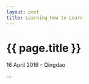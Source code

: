 ```yaml
---
layout: post
title: Learning How to Learn
---
```


{{ page.title }}
================

<p class="meta">16 April 2016 - Qingdao</p>


--
